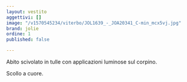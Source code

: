 ```yaml
---
layout: vestito
aggettivi: []
image: "/v1570545234/viterbo/JOL1639_-_JOA20341_C-min_mcx5vj.jpg"
brand: jolie
ordine: 1
published: false

---
```

Abito scivolato in tulle con applicazioni luminose sul corpino.

Scollo a cuore.
